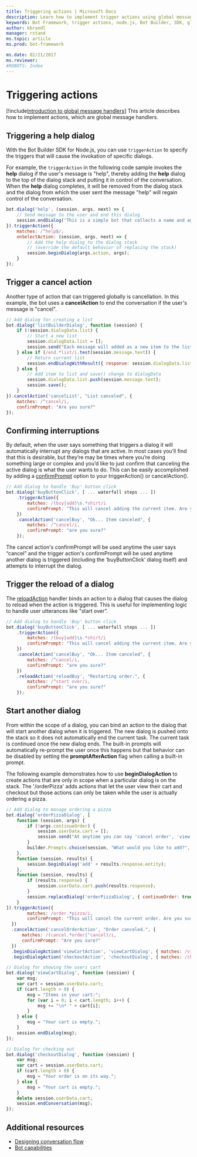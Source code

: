 ```yaml
---
title: Triggering actions | Microsoft Docs
description: Learn how to implement trigger actions using global message handlers by using the Bot Builder SDK for Node.js.
keywords: Bot Framework, trigger actions, node.js, Bot Builder, SDK, global handler, global message handler, message handler
author: kbrandl
manager: rstand
ms.topic: article
ms.prod: bot-framework

ms.date: 02/21/2017
ms.reviewer:
#ROBOTS: Index
---
```


# Triggering actions


[!include[Introduction to global message handlers](~/includes/snippet-global-handlers-intro.md)]
This article describes how to implement actions, which are global message handlers. 

## Triggering a help dialog

With the Bot Builder SDK for Node.js, you can use `triggerAction` to specify the triggers that will cause the 
invokation of specific dialogs. 


For example, the `triggerAction` in the following code sample invokes the **help** dialog 
if the user's message is "help", thereby adding the **help** dialog to the top of the dialog stack and 
putting it in control of the conversation. When the **help** dialog completes, it will be removed from 
the dialog stack and the dialog from which the user sent the message "help" will regain control of the conversation.

```javascript
bot.dialog('help', (session, args, next) => {
    // Send message to the user and end this dialog
    session.endDialog('This is a simple bot that collects a name and age.');
}).triggerAction({
    matches: /^help$/,
    onSelectAction: (session, args, next) => {
        // Add the help dialog to the dialog stack 
        // (override the default behavior of replacing the stack)
        session.beginDialog(args.action, args);
    }
});
```

## Trigger a cancel action

Another type of action that can triggered globally is cancellation. In this example, the bot uses a **cancelAction** to end the conversation if the user's message is "cancel".

<!--
```javascript
bot.dialog('cancel', (session, args, next) => {
    session.endConversation('Operation canceled');
}).triggerAction({
    matches: /^cancel$/
});
```
--> 

```javascript
// Add dialog for creating a list
bot.dialog('listBuilderDialog', function (session) {
    if (!session.dialogData.list) {
        // Start a new list 
        session.dialogData.list = [];
        session.send("Each message will added as a new item to the list.\nSay 'end list' when finished or 'cancel' to discard the list.\n")
    } else if (/end.*list/i.test(session.message.text)) {
        // Return current list
        session.endDialogWithResult({ response: session.dialogData.list });
    } else {
        // Add item to list and save() change to dialogData
        session.dialogData.list.push(session.message.text);
        session.save();
    }
}).cancelAction('cancelList', "List canceled", { 
    matches: /^cancel/i,
    confirmPrompt: "Are you sure?"
});
```


## Confirming interruptions

By default, when the user says something that triggers a dialog it will automatically interrupt any dialogs that are active. 
In most cases you’ll find that this is desirable, but they’re may be times where you’re doing something large or complex and you’d like to just confirm that 
canceling the active dialog is what the user wants to do.
This can be easily accomplished by adding a [confirmPrompt](http://docs.botframework.com/en-us/node/builder/chat-reference/interfaces/_botbuilder_d_.itriggeractionoptions#confirmprompt) 
option to your triggerAction() or cancelAction(). 

```javascript
// Add dialog to handle 'Buy' button click
bot.dialog('buyButtonClick', [ ... waterfall steps ... ])
    .triggerAction({ 
        matches: /(buy|add)\s.*shirt/i
        confirmPrompt: "This will cancel adding the current item. Are you sure?" 
    })
    .cancelAction('cancelBuy', "Ok... Item canceled", { 
        matches: /^cancel/i,
        confirmPrompt: "are you sure?" 
    });

```


The cancel action's confirmPrompt will be used anytime the user says “cancel” and the trigger action's confirmPrompt will be used anytime another dialog 
is triggered (including the ‘buyButtonClick’ dialog itself) and attempts to interrupt the dialog. 

## Trigger the reload of a dialog

The [reloadAction][reloadAction] handler binds an action to a dialog that causes the dialog to reload when the action is triggered. This is useful for implementing logic to handle user utterances like "start over".

```javascript
// Add dialog to handle 'Buy' button click
bot.dialog('buyButtonClick', [ ... waterfall steps ... ])
    .triggerAction({ 
        matches: /(buy|add)\s.*shirt/i
        confirmPrompt: "This will cancel adding the current item. Are you sure?" 
    })
    .cancelAction('cancelBuy', "Ok... Item canceled", { 
        matches: /^cancel/i,
        confirmPrompt: "are you sure?" 
    })
    .reloadAction('reloadBuy', "Restarting order.", { 
        matches: /^start over/i,
        confirmPrompt: "are you sure?" 
    });

```
## Start another dialog

From within the scope of a dialog, you can bind an action to the dialog that will start another dialog when it is triggered. The new dialog is pushed onto the stack so it does not automatically end the current task. The current task is continued once the new dialog ends. The built-in prompts will automatically re-prompt the user once this happens but that behavior can be disabled by setting the **promptAfterAction** flag when calling a built-in prompt.

The following example demonstrates how to use **beginDialogAction** to create actions that are
only in scope when a particular dialog is on the stack. The '/orderPizza' adds
actions that let the user view their cart and checkout but those actions can 
only be taken while the user is actually ordering a pizza.

<!-- 
This sample also shows how support multi-level cancel within a bot. When 
ordering a pizza you can cancel either an item you're adding or the entire 
order.  The user can say "cancel order" at anytime to cancel the order but 
saying just "cancel" will intelligently cancel either the current item being 
added or the order depending on where the user is in the flow. -->

```javascript
// Add dialog to manage ordering a pizza
bot.dialog('orderPizzaDialog', [
    function (session, args) {
        if (!args.continueOrder) {
            session.userData.cart = [];
            session.send("At anytime you can say 'cancel order', 'view cart', or 'checkout'.")
        }
        builder.Prompts.choice(session, "What would you like to add?", "Pizza|Drinks|Extras");
    },
    function (session, results) {
        session.beginDialog('add' + results.response.entity);
    },
    function (session, results) {
        if (results.response) {
            session.userData.cart.push(results.response);
        }
        session.replaceDialog('orderPizzaDialog', { continueOrder: true });
    }
]).triggerAction({ 
        matches: /order.*pizza/i,
        confirmPrompt: "This will cancel the current order. Are you sure?"
  })
  .cancelAction('cancelOrderAction', "Order canceled.", { 
      matches: /(cancel.*order|^cancel)/i,
      confirmPrompt: "Are you sure?"
  })
  .beginDialogAction('viewCartAction', 'viewCartDialog', { matches: /view.*cart/i })
  .beginDialogAction('checkoutAction', 'checkoutDialog', { matches: /checkout/i });

// Dialog for showing the users cart
bot.dialog('viewCartDialog', function (session) {
    var msg;
    var cart = session.userData.cart;
    if (cart.length > 0) {
        msg = "Items in your cart:";
        for (var i = 0; i < cart.length; i++) {
            msg += "\n* " + cart[i];
        }
    } else {
        msg = "Your cart is empty.";
    }
    session.endDialog(msg);
});

// Dialog for checking out
bot.dialog('checkoutDialog', function (session) {
    var msg;
    var cart = session.userData.cart;
    if (cart.length > 0) {
        msg = "Your order is on its way.";
    } else {
        msg = "Your cart is empty.";
    }
    delete session.userData.cart;
    session.endConversation(msg);
});
```

<!--
View the "feature-onDisambiguateRoute" example to see how you'd prompt the user
to disambiguate between "cancel item" and "cancel order".  
-->


## Additional resources

- [Designing conversation flow](~/design/bot-design-conversation-flow.md)
- [Bot capabilities](~/design/bot-design-capabilities.md)

<!--
- [reloadAction][reloadAction]
-->

[matches]: (https://docs.botframework.com/en-us/node/builder/chat-reference/interfaces/_botbuilder_d_.idialogactionoptions#matches)
[reloadAction]: (https://docs.botframework.com/en-us/node/builder/chat-reference/classes/_botbuilder_d_.dialog.html#reloadaction)